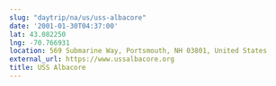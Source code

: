 ```yaml
---
slug: "daytrip/na/us/uss-albacore"
date: '2001-01-30T04:37:00'
lat: 43.082250
lng: -70.766931
location: 569 Submarine Way, Portsmouth, NH 03801, United States
external_url: https://www.ussalbacore.org
title: USS Albacore
---
```



